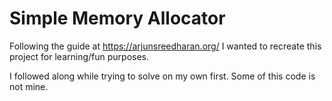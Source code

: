 # Simple Memory Allocator

Following the guide at https://arjunsreedharan.org/ I wanted to recreate this project for learning/fun purposes. 

I followed along while trying to solve on my own first. Some of this code is not mine. 
